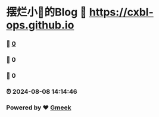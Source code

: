 # 摆烂小🍊的Blog :link: https://cxbl-ops.github.io 
### :page_facing_up: [0](https://cxbl-ops.github.io/tag.html) 
### :speech_balloon: 0 
### :hibiscus: 0 
### :alarm_clock: 2024-08-08 14:14:46 
### Powered by :heart: [Gmeek](https://github.com/Meekdai/Gmeek)
